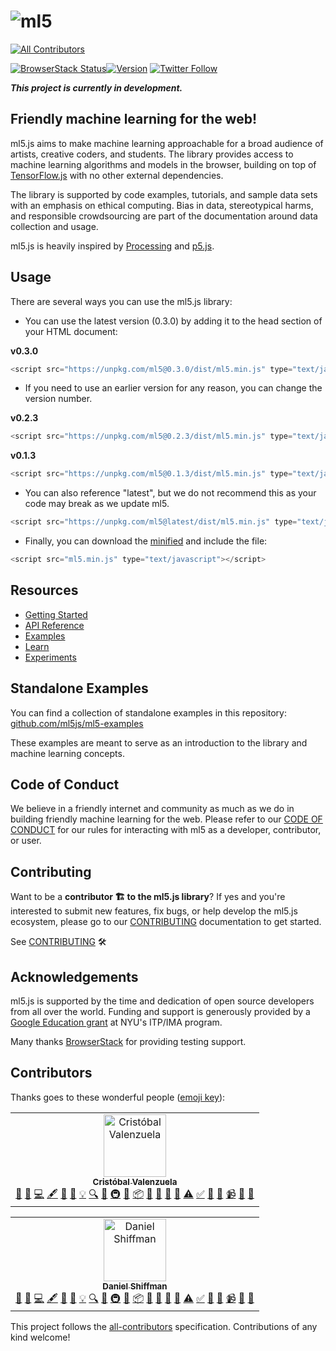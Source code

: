 # ![ml5](https://user-images.githubusercontent.com/10605821/41332516-2ee26714-6eac-11e8-83e4-a40b8761e764.png)
[![All Contributors](https://img.shields.io/badge/all_contributors-1-orange.svg?style=flat-square)](#contributors)

[![BrowserStack Status](https://www.browserstack.com/automate/badge.svg?badge_key=QVNDdlkvMzNYSmhRRWlweXlIOTBENkd0MDBCOUJlbmFVZFRneFIzNlh4az0tLXA4S0loSGNlVUc2V2I3cVdLdXBKdGc9PQ==--8a5e5bfd3eafbba0702c02ec57ffec9d627a78ef)](https://www.browserstack.com/automate/public-build/QVNDdlkvMzNYSmhRRWlweXlIOTBENkd0MDBCOUJlbmFVZFRneFIzNlh4az0tLXA4S0loSGNlVUc2V2I3cVdLdXBKdGc9PQ==--8a5e5bfd3eafbba0702c02ec57ffec9d627a78ef)[![Version](https://img.shields.io/npm/v/ml5.svg?style=flat-square)](https://www.npmjs.com/package/ml5)
[![Twitter Follow](https://img.shields.io/twitter/follow/espadrine.svg?style=social&label=Follow)](https://twitter.com/ml5js)



**_This project is currently in development._**

## Friendly machine learning for the web!

ml5.js aims to make machine learning approachable for a broad audience of artists, creative coders, and students. The library provides access to machine learning algorithms and models in the browser, building on top of [TensorFlow.js](https://js.tensorflow.org/) with no other external dependencies.

The library is supported by code examples, tutorials, and sample data sets with an emphasis on ethical computing. Bias in data, stereotypical harms, and responsible crowdsourcing are part of the documentation around data collection and usage.

ml5.js is heavily inspired by [Processing](https://processing.org/) and [p5.js](https://p5js.org/).

## Usage

There are several ways you can use the ml5.js library:

* You can use the latest version (0.3.0) by adding it to the head section of your HTML document:

**v0.3.0**
```javascript
<script src="https://unpkg.com/ml5@0.3.0/dist/ml5.min.js" type="text/javascript"></script>
```

* If you need to use an earlier version for any reason, you can change the version number.

**v0.2.3**
```javascript
<script src="https://unpkg.com/ml5@0.2.3/dist/ml5.min.js" type="text/javascript"></script>
```

**v0.1.3**

```javascript
<script src="https://unpkg.com/ml5@0.1.3/dist/ml5.min.js" type="text/javascript"></script>
```

* You can also reference "latest", but we do not recommend this as your code may break as we update ml5.

```javascript
<script src="https://unpkg.com/ml5@latest/dist/ml5.min.js" type="text/javascript"></script>
```

* Finally, you can download the [minified](https://raw.githubusercontent.com/ml5js/ml5-library/master/dist/ml5.min.js) and include the file:

```javascript
<script src="ml5.min.js" type="text/javascript"></script>
```

## Resources

- [Getting Started](https://ml5js.org/docs/getting-started)
- [API Reference](https://ml5js.org/docs/ImageClassifier)
- [Examples](https://ml5js.org/docs/quick-start)
- [Learn](https://ml5js.org/docs/glossary-machine-learning)
- [Experiments](https://ml5js.org/en/experiments)

## Standalone Examples

You can find a collection of standalone examples in this repository: [github.com/ml5js/ml5-examples](https://github.com/ml5js/ml5-examples)

These examples are meant to serve as an introduction to the library and machine learning concepts.

## Code of Conduct
We believe in a friendly internet and community as much as we do in building friendly machine learning for the web. Please refer to our [CODE OF CONDUCT](CODE_OF_CONDUCT.md) for our rules for interacting with ml5 as a developer, contributor, or user.

## Contributing
Want to be a **contributor 🏗 to the ml5.js library**? If yes and you're interested to submit new features, fix bugs, or help develop the ml5.js ecosystem, please go to our [CONTRIBUTING](CONTRIBUTING.md) documentation to get started.

See [CONTRIBUTING](CONTRIBUTING.md) 🛠

## Acknowledgements

ml5.js is supported by the time and dedication of open source developers from all over the world. Funding and support is generously provided by a [Google Education grant](https://edu.google.com/giving/?modal_active=none) at NYU's ITP/IMA program.

Many thanks [BrowserStack](https://www.browserstack.com/) for providing testing support. 



## Contributors

Thanks goes to these wonderful people ([emoji key](https://allcontributors.org/docs/en/emoji-key)):

<!-- ALL-CONTRIBUTORS-LIST:START - Do not remove or modify this section -->
<!-- prettier-ignore -->
<table><tr><td align="center"><a href="https://cvalenzuelab.com/"><img src="https://avatars0.githubusercontent.com/u/10605821?v=4" width="100px;" alt="Cristóbal Valenzuela"/><br /><sub><b>Cristóbal Valenzuela</b></sub></a><br /><a href="https://github.com/ml5js/ml5-library/issues?q=author%3Acvalenzuela" title="Bug reports">🐛</a> <a href="#business-cvalenzuela" title="Business development">💼</a> <a href="https://github.com/ml5js/ml5-library/commits?author=cvalenzuela" title="Code">💻</a> <a href="#content-cvalenzuela" title="Content">🖋</a> <a href="https://github.com/ml5js/ml5-library/commits?author=cvalenzuela" title="Documentation">📖</a> <a href="#design-cvalenzuela" title="Design">🎨</a> <a href="#example-cvalenzuela" title="Examples">💡</a> <a href="#fundingFinding-cvalenzuela" title="Funding Finding">🔍</a> <a href="#ideas-cvalenzuela" title="Ideas, Planning, & Feedback">🤔</a> <a href="#infra-cvalenzuela" title="Infrastructure (Hosting, Build-Tools, etc)">🚇</a> <a href="#maintenance-cvalenzuela" title="Maintenance">🚧</a> <a href="#platform-cvalenzuela" title="Packaging/porting to new platform">📦</a> <a href="#plugin-cvalenzuela" title="Plugin/utility libraries">🔌</a> <a href="#projectManagement-cvalenzuela" title="Project Management">📆</a> <a href="#review-cvalenzuela" title="Reviewed Pull Requests">👀</a> <a href="#tool-cvalenzuela" title="Tools">🔧</a> <a href="https://github.com/ml5js/ml5-library/commits?author=cvalenzuela" title="Tests">⚠️</a> <a href="#tutorial-cvalenzuela" title="Tutorials">✅</a> <a href="#talk-cvalenzuela" title="Talks">📢</a> <a href="#userTesting-cvalenzuela" title="User Testing">📓</a> <a href="#video-cvalenzuela" title="Videos">📹</a> <a href="#question-cvalenzuela" title="Answering Questions">💬</a> <a href="#blog-cvalenzuela" title="Blogposts">📝</a></td></tr></table>
<table><tr><td align="center"><a href="http://www.shiffman.net"><img src="https://avatars0.githubusercontent.com/u/191758?v=4" width="100px;" alt="Daniel Shiffman"/><br /><sub><b>Daniel Shiffman</b></sub></a><br /><a href="https://github.com/ml5js/ml5-library/issues?q=author%3Ashiffman" title="Bug reports">🐛</a> <a href="#business-shiffman" title="Business development">💼</a> <a href="https://github.com/ml5js/ml5-library/commits?author=shiffman" title="Code">💻</a> <a href="#content-shiffman" title="Content">🖋</a> <a href="https://github.com/ml5js/ml5-library/commits?author=shiffman" title="Documentation">📖</a> <a href="#design-shiffman" title="Design">🎨</a> <a href="#example-shiffman" title="Examples">💡</a> <a href="#fundingFinding-shiffman" title="Funding Finding">🔍</a> <a href="#ideas-shiffman" title="Ideas, Planning, & Feedback">🤔</a> <a href="#infra-shiffman" title="Infrastructure (Hosting, Build-Tools, etc)">🚇</a> <a href="#maintenance-shiffman" title="Maintenance">🚧</a> <a href="#platform-shiffman" title="Packaging/porting to new platform">📦</a> <a href="#plugin-shiffman" title="Plugin/utility libraries">🔌</a> <a href="#projectManagement-shiffman" title="Project Management">📆</a> <a href="#review-shiffman" title="Reviewed Pull Requests">👀</a> <a href="#tool-shiffman" title="Tools">🔧</a> <a href="https://github.com/ml5js/ml5-library/commits?author=shiffman" title="Tests">⚠️</a> <a href="#tutorial-shiffman" title="Tutorials">✅</a> <a href="#talk-shiffman" title="Talks">📢</a> <a href="#userTesting-shiffman" title="User Testing">📓</a> <a href="#video-shiffman" title="Videos">📹</a> <a href="#question-shiffman" title="Answering Questions">💬</a> <a href="#blog-shiffman" title="Blogposts">📝</a></td></tr></table>

<!-- ALL-CONTRIBUTORS-LIST:END -->

This project follows the [all-contributors](https://github.com/all-contributors/all-contributors) specification. Contributions of any kind welcome!